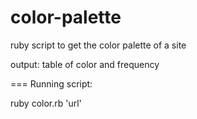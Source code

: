 color-palette
=============

ruby script to get the color palette of a site

output: table of color and frequency

=== Running script:

ruby color.rb 'url'